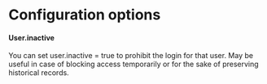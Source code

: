 # Configuration options

#### User.inactive

You can set user.inactive = true to prohibit the login for that user. May be useful in case of blocking access temporarily or for the sake of preserving historical records.

